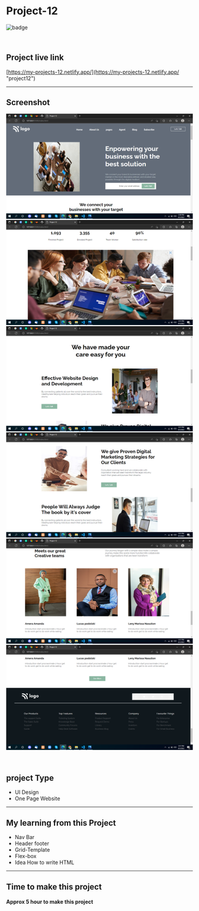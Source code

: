 # Project-12


![badge](https://img.shields.io/badge/Technologies-HTML/CSS-green)

<br>

## Project live link
[https://my-projects-12.netlify.app/](https://my-projects-12.netlify.app/ "project12")

<hr>

## Screenshot
![](./Screen-shots/01.png)
![](./Screen-shots/02.png)
![](./Screen-shots/03.png)
![](./Screen-shots/04.png)
![](./Screen-shots/05.png)
![](./Screen-shots/06.png)

<br>

## project Type
- UI Design
- One Page Website

<hr>

## My learning from this Project
- Nav Bar
- Header footer
- Grid-Template
- Flex-box
- Idea How to write HTML

<hr>

## Time to make this project
#### Approx 5 hour to make this project
